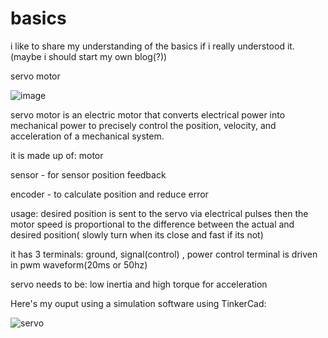 # basics
i like to share my understanding of the basics if i really understood it. (maybe i should start my own blog(?))


servo motor

![image](https://github.com/le-nicolas/basics/assets/112614851/bc281644-3174-4ffa-a6ec-ef34ea1f4cae)


servo motor is an electric motor that converts electrical power into mechanical power to precisely control the position, velocity, and acceleration of a mechanical system.


it is made up of:
motor

sensor - for sensor position feedback

encoder - to calculate position and reduce error

usage: 
desired position is sent to the servo via electrical pulses then the motor speed is proportional to the difference between the actual and desired position( slowly turn when its close
and fast if its not)


it has 3 terminals: ground, signal(control) , power
control terminal is driven in pwm waveform(20ms or 50hz)


servo needs to be:
low inertia and high torque for acceleration





Here's my ouput using a simulation software using TinkerCad:

![servo](https://github.com/le-nicolas/basics/assets/112614851/5d4c63c8-08f8-4eea-9a04-af93e2b0b129)
